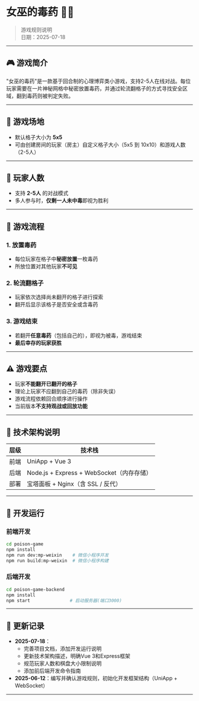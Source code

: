 # 女巫的毒药 🧙‍♀️

> 游戏规则说明  
> 日期：2025-07-18  

---

## 🎮 游戏简介

"女巫的毒药"是一款基于回合制的心理博弈类小游戏，支持2-5人在线对战。每位玩家需要在一片神秘网格中秘密放置毒药，并通过轮流翻格子的方式寻找安全区域，翻到毒药则被判定失败。

---

## 📐 游戏场地

- 默认格子大小为 **5x5**
- 可由创建房间的玩家（房主）自定义格子大小（5x5 到 10x10）和游戏人数（2-5人）

---

## 👥 玩家人数

- 支持 **2-5人** 的对战模式
- 多人参与时，**仅剩一人未中毒**即视为胜利

---

## 🔁 游戏流程

### 1. 放置毒药
- 每位玩家在格子中**秘密放置**一枚毒药
- 所放位置对其他玩家**不可见**

### 2. 轮流翻格子
- 玩家依次选择尚未翻开的格子进行探索
- 翻开后显示该格子是否安全或含毒药

### 3. 游戏结束
- 若翻开**任意毒药**（包括自己的），即视为被毒，游戏结束
- **最后幸存的玩家获胜**

---

## ⚠️ 游戏要点

- 玩家**不能翻开已翻开的格子**
- 理论上玩家不应翻到自己的毒药（除非失误）
- 游戏流程依赖回合顺序进行操作
- 当前版本**不支持观战或回放功能**

---

## 🧩 技术架构说明

| 层级 | 技术栈             |
|------|--------------------|
| 前端 | UniApp + Vue 3     |
| 后端 | Node.js + Express + WebSocket（内存存储） |
| 部署 | 宝塔面板 + Nginx（含 SSL / 反代） |

---

## 🚀 开发运行

### 前端开发
```bash
cd poison-game
npm install
npm run dev:mp-weixin    # 微信小程序开发
npm run build:mp-weixin  # 微信小程序构建
```

### 后端开发
```bash
cd poison-game-backend
npm install
npm start               # 启动服务器(端口3000)
```

---

## 📅 更新记录

- **2025-07-18**：
  - 完善项目文档，添加开发运行说明
  - 更新技术架构描述，明确Vue 3和Express框架
  - 规范玩家人数和棋盘大小限制说明
  - 添加前后端开发命令指南
- **2025-06-12**：编写并确认游戏规则，初始化开发框架结构（UniApp + WebSocket）

---

